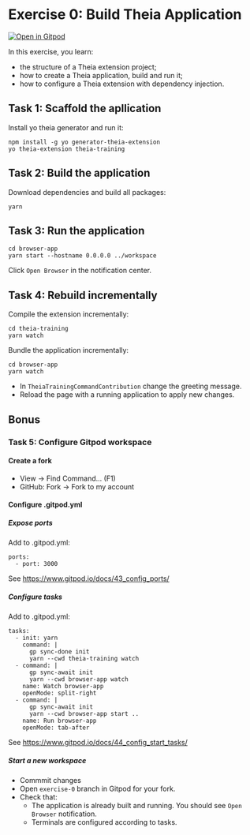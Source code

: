 # Exercise 0: Build Theia Application

[![Open in Gitpod](https://gitpod.io/button/open-in-gitpod.svg)](https://gitpod.io#https://github.com/akosyakov/theia-training/tree/exercise-0)

In this exercise, you learn:
- the structure of a Theia extension project;
- how to create a Theia application, build and run it;
- how to configure a Theia extension with dependency injection.

## Task 1: Scaffold the apllication

Install yo theia generator and run it:
```
npm install -g yo generator-theia-extension
yo theia-extension theia-training
```

## Task 2: Build the application

Download dependencies and build all packages:
```
yarn
```

## Task 3: Run the application

```
cd browser-app
yarn start --hostname 0.0.0.0 ../workspace
```

Click `Open Browser` in the notification center.

## Task 4: Rebuild incrementally

Compile the extension incrementally:
```
cd theia-training
yarn watch
```

Bundle the application incrementally:
```
cd browser-app
yarn watch
```

- In `TheiaTrainingCommandContribution` change the greeting message.
- Reload the page with a running application to apply new changes.

## Bonus

### Task 5: Configure Gitpod workspace

#### Create a fork

- View -> Find Command... (F1)
- GitHub: Fork -> Fork to my account

#### Configure .gitpod.yml

##### Expose ports

Add to .gitpod.yml:
```
ports:
  - port: 3000
```

See https://www.gitpod.io/docs/43_config_ports/

##### Configure tasks

Add to .gitpod.yml:
```
tasks:
  - init: yarn
    command: |
      gp sync-done init
      yarn --cwd theia-training watch
  - command: |
      gp sync-await init
      yarn --cwd browser-app watch
    name: Watch browser-app
    openMode: split-right
  - command: |
      gp sync-await init
      yarn --cwd browser-app start ..
    name: Run browser-app
    openMode: tab-after
```

See https://www.gitpod.io/docs/44_config_start_tasks/

##### Start a new workspace

- Commmit changes
- Open `exercise-0` branch in Gitpod for your fork.
- Check that:
  - The application is already built and running. You should see `Open Browser` notification.
  - Terminals are configured according to tasks.
